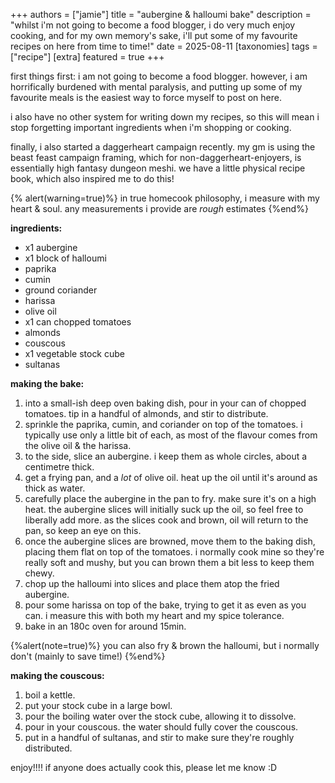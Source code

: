 +++
authors = ["jamie"]
title = "aubergine & halloumi bake"
description = "whilst i'm not going to become a food blogger, i do very much enjoy cooking, and for my own memory's sake, i'll put some of my favourite recipes on here from time to time!"
date = 2025-08-11
[taxonomies]
tags = ["recipe"]
[extra]
featured = true
+++

first things first: i am not going to become a food blogger. however, i am horrifically burdened with mental paralysis, and putting up some of my favourite meals is the easiest way to force myself to post on here.

i also have no other system for writing down my recipes, so this will mean i stop forgetting important ingredients when i'm shopping or cooking.

finally, i also started a daggerheart campaign recently. my gm is using the beast feast campaign framing, which for non-daggerheart-enjoyers, is essentially high fantasy dungeon meshi. we have a little physical recipe book, which also inspired me to do this!

{% alert(warning=true)%}
 in true homecook philosophy, i measure with my heart & soul. any measurements i provide are *rough* estimates
{%end%}

**ingredients:**

- x1 aubergine
- x1 block of halloumi
- paprika
- cumin
- ground coriander
- harissa
- olive oil
- x1 can chopped tomatoes
- almonds
- couscous
- x1 vegetable stock cube
- sultanas

**making the bake:**

1) into a small-ish deep oven baking dish, pour in your can of chopped tomatoes. tip in a handful of almonds, and stir to distribute.
2) sprinkle the paprika, cumin, and coriander on top of the tomatoes. i typically use only a little bit of each, as most of the flavour comes from the olive oil & the harissa.
3) to the side, slice an aubergine. i keep them as whole circles, about a centimetre thick.
4) get a frying pan, and a *lot* of olive oil. heat up the oil until it's around as thick as water.
5) carefully place the aubergine in the pan to fry. make sure it's on a high heat. the aubergine slices will initially suck up the oil, so feel free to liberally add more. as the slices cook and brown, oil will return to the pan, so keep an eye on this.
6) once the aubergine slices are browned, move them to the baking dish, placing them flat on top of the tomatoes. i normally cook mine so they're really soft and mushy, but you can brown them a bit less to keep them chewy.
7) chop up the halloumi into slices and place them atop the fried aubergine.
8) pour some harissa on top of the bake, trying to get it as even as you can. i measure this with both my heart and my spice tolerance.
9) bake in an 180c oven for around 15min.

{%alert(note=true)%}
you can also fry & brown the halloumi, but i normally don't (mainly to save time!)
{%end%}

**making the couscous:**

1) boil a kettle.
2) put your stock cube in a large bowl.
3) pour the boiling water over the stock cube, allowing it to dissolve.
4) pour in your couscous. the water should fully cover the couscous.
5) put in a handful of sultanas, and stir to make sure they're roughly distributed.

enjoy!!!! if anyone does actually cook this, please let me know :D
